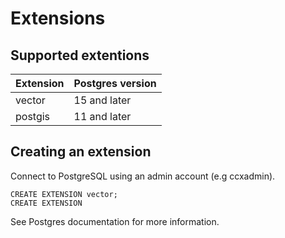 # Extensions
## Supported extentions
| Extension       | Postgres version |
| ------------- |-------------|
| vector | 15 and later |
| postgis | 11 and later |

## Creating an extension
Connect to PostgreSQL using an admin account (e.g ccxadmin).
```
CREATE EXTENSION vector;
CREATE EXTENSION
```
See Postgres documentation for more information.
